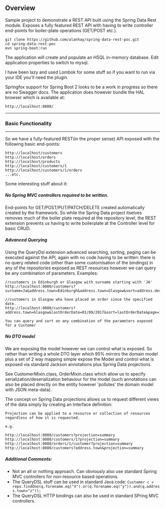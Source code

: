 ## Overview

Sample project to demonstrate a REST API built using the Spring Data Rest module. Exposes a fully featured REST API with having to write controller end-points for boiler-plate operations (GET/POST etc.). 


```
git clone https://github.com/alanhay/spring-data-rest-poc.git
cd spring-data-rest-poc
mvn spring-boot:run
```

The application will create and populate an HSQL in-memory database. Edit application properties to switch to mysql.

I have been lazy and used Lombok for some stuff so if you want to run via your IDE you'll need the plugin.

Springfox support for Spring Boot 2 looks to be a work in progress so there are no Swagger docs. The application does however bundle the HAL browser which is available at:

```
http://localhost:8080/
```

___
### Basic Functionality
___

So we have a fully-featured REST(in the proper sense) API exposed with the following basic end-points:

```
http://localhost/customers
http://localhost/orders
http://localhost/products
http://localhost/customers/1
http://localhost/customers/1/orders
...etc.

```

Some interesting stuff about it:

##### No Spring MVC controllers required to be written. 

End-points for GET/POST/PUT/PATCH/DELETE created automatically created by the framework. So while the Spring Data project itselves removes much of the boiler plate required at the repository level, the REST extension prevents us having to write boilerplate at the Controller level for basic CRUD.

##### Advanced Querying

Using the QueryDsl extension advanced searching, sorting, paging can be executed against the API, again with no code having to be written: there is no query related code (other than some customisation of the bindings) in any of the repositories exposed as REST resources however we can query be any combination of parameters. Examples:

```
//customers in Edinburgh or Glasgow with surname starting with 'JA'
http://localhost:8080/customers?surname=Ja&address.town=Edinburgh&address.town=Glasgow&sort=address.desc&sort=forename

//customers in Glasgow who have placed an order since the specified date.
http://localhost:8080/customers?address.town=Glasgow&lastOrderDate=01/09/2017&sort=lastOrderDate&page=1&size=10 

You can query and sort on any combination of the parameters exposed for a Customer

```

##### No DTO model

We are exposing the model however we can  control what is exposed. So rather than writing a whole DTO layer which 95% mirrors the domain model plus a set of 2 way mapping simple expose the Model and control what is exposed via standard Jackson annotations plus Spring Data projections.

See CustomerMixin.class, OrderMixin.class which allow us to specify serialization/deserialization behaviour for the model (such annotations can also be placed directly on the entity however 'pollutes' the domain model with JSON meta-data).

The concept on Spring Data projections allows us to request different views of the data simply by creating an Interface definition:

```
Projection can be applied to a resource or collection of resources regardless of how it is requested.

e.g.

http://localhost:8080/customers?projection=summary
http://localhost:8080/customers/1?projection=summary
http://localhost:8080/orders/1/customer?projection=summary
http://localhost:8080/customers?address.town&projection=summary

```

##### Additional Comments:

+ Not an all or nothing approach. Can obviously also use standard Spring MVC controllers for non-resource based operations.
+ The QueryDSL stuff can be used in standard Java code: `Customer c = repo.findOne(q.forename.eq("X").or(q.forename.eq("y")).and(q.address.town="z"));`
+ The QueryDSL HTTP bindings can also be used in standard SPring MVC controllers.



